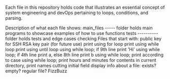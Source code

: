 Each file in this repository holds code that illustrates an essential concept of system engineering and devOps pertaining to loops, conditions, and parsing.

Description of what each file shows:
main_files ----- folder holds main programs to showcase examples of how to use functions
tests ---------- folder holds tests and edge cases checking
Files that start with:
public key for SSH RSA key pair (for future use)
print using for loop
print using while loop
print using until loop
using while loop; if 9th line print 'Hi'
using while loop; if 4th line print a, else 8th line print b
using while loop; print according to case
using while loop; print hours and minutes
for contents in current directory, print names cutting initial field
display info about a file: exists? empty? regular file?
FizzBuzz
